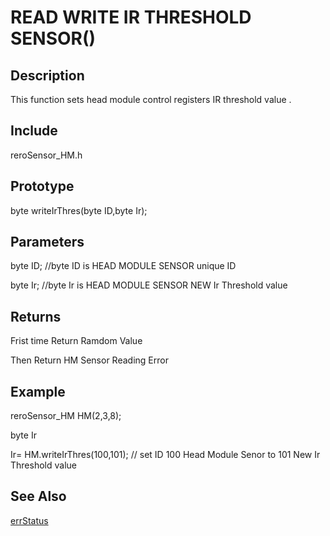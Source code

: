 # READ WRITE IR THRESHOLD SENSOR() #

## Description ##
This function sets head module control registers IR threshold value . 

## Include ##
reroSensor_HM.h

## Prototype ##
byte writeIrThres(byte ID,byte Ir);

## Parameters ##
byte ID; //byte ID is HEAD MODULE SENSOR unique ID

byte Ir; //byte Ir is HEAD MODULE SENSOR NEW Ir Threshold value

## Returns ##
Frist time Return Ramdom Value

Then Return HM Sensor Reading Error

## Example ##
reroSensor_HM HM(2,3,8);

byte Ir

Ir= HM.writeIrThres(100,101); // set ID 100 Head Module Senor to 101 New Ir Threshold value

## See Also ##

[errStatus](https://github.com/zhengkai1996/Cytron-Head-Module/blob/wiki/errStatus.md)

